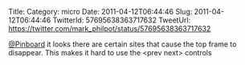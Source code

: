 Title: 
Category: micro
Date: 2011-04-12T06:44:46
Slug: 2011-04-12T06:44:46
TwitterId: 57695638363717632
TweetUrl: https://twitter.com/mark_philpot/status/57695638363717632

[@Pinboard](https://twitter.com/Pinboard) it looks there are certain sites that cause the top frame to disappear.  This makes it hard to use the &lt;prev next&gt; controls